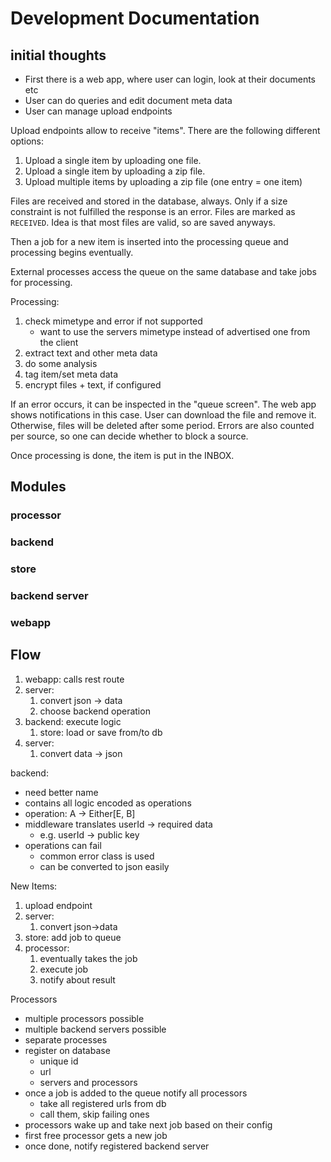 # Development Documentation


## initial thoughts

* First there is a web app, where user can login, look at their
  documents etc
* User can do queries and edit document meta data
* User can manage upload endpoints

Upload endpoints allow to receive "items". There are the following
different options:

1. Upload a single item by uploading one file.
2. Upload a single item by uploading a zip file.
3. Upload multiple items by uploading a zip file (one entry = one
   item)

Files are received and stored in the database, always. Only if a size
constraint is not fulfilled the response is an error. Files are marked
as `RECEIVED`. Idea is that most files are valid, so are saved
anyways.

Then a job for a new item is inserted into the processing queue and
processing begins eventually.

External processes access the queue on the same database and take jobs
for processing.

Processing:

1. check mimetype and error if not supported
   - want to use the servers mimetype instead of advertised one from
     the client
2. extract text and other meta data
3. do some analysis
4. tag item/set meta data
5. encrypt files + text, if configured

If an error occurs, it can be inspected in the "queue screen". The web
app shows notifications in this case. User can download the file and
remove it. Otherwise, files will be deleted after some period. Errors
are also counted per source, so one can decide whether to block a
source.

Once processing is done, the item is put in the INBOX.

## Modules

### processor

### backend

### store

### backend server

### webapp

## Flow


1. webapp: calls rest route
2. server:
   1. convert json -> data
   2. choose backend operation
3. backend: execute logic
   1. store: load or save from/to db
4. server:
   1. convert data -> json


backend:
- need better name
- contains all logic encoded as operations
- operation: A -> Either[E, B]
- middleware translates userId -> required data
  - e.g. userId -> public key
- operations can fail
  - common error class is used
  - can be converted to json easily


New Items:

1. upload endpoint
2. server:
   1. convert json->data
3. store: add job to queue
4. processor:
   1. eventually takes the job
   2. execute job
   3. notify about result


Processors

- multiple processors possible
- multiple backend servers possible
- separate processes
- register on database
  - unique id
  - url
  - servers and processors
- once a job is added to the queue notify all processors
  - take all registered urls from db
  - call them, skip failing ones
- processors wake up and take next job based on their config
- first free processor gets a new job
- once done, notify registered backend server
